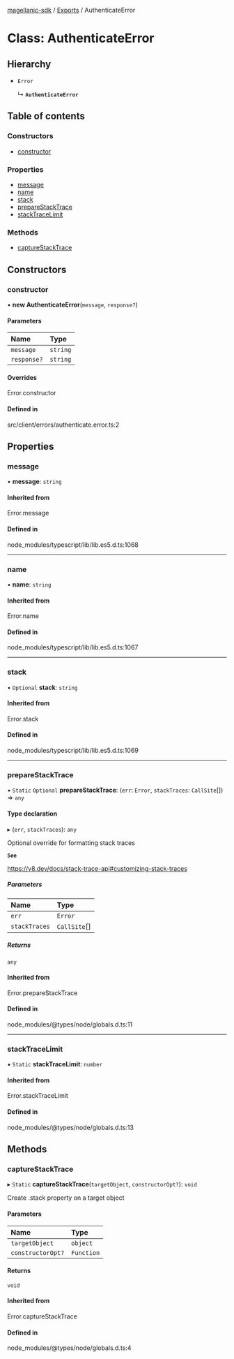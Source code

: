 [magellanic-sdk](../README.md) / [Exports](../modules.md) / AuthenticateError

# Class: AuthenticateError

## Hierarchy

- `Error`

  ↳ **`AuthenticateError`**

## Table of contents

### Constructors

- [constructor](AuthenticateError.md#constructor)

### Properties

- [message](AuthenticateError.md#message)
- [name](AuthenticateError.md#name)
- [stack](AuthenticateError.md#stack)
- [prepareStackTrace](AuthenticateError.md#preparestacktrace)
- [stackTraceLimit](AuthenticateError.md#stacktracelimit)

### Methods

- [captureStackTrace](AuthenticateError.md#capturestacktrace)

## Constructors

### constructor

• **new AuthenticateError**(`message`, `response?`)

#### Parameters

| Name | Type |
| :------ | :------ |
| `message` | `string` |
| `response?` | `string` |

#### Overrides

Error.constructor

#### Defined in

src/client/errors/authenticate.error.ts:2

## Properties

### message

• **message**: `string`

#### Inherited from

Error.message

#### Defined in

node_modules/typescript/lib/lib.es5.d.ts:1068

___

### name

• **name**: `string`

#### Inherited from

Error.name

#### Defined in

node_modules/typescript/lib/lib.es5.d.ts:1067

___

### stack

• `Optional` **stack**: `string`

#### Inherited from

Error.stack

#### Defined in

node_modules/typescript/lib/lib.es5.d.ts:1069

___

### prepareStackTrace

▪ `Static` `Optional` **prepareStackTrace**: (`err`: `Error`, `stackTraces`: `CallSite`[]) => `any`

#### Type declaration

▸ (`err`, `stackTraces`): `any`

Optional override for formatting stack traces

**`See`**

https://v8.dev/docs/stack-trace-api#customizing-stack-traces

##### Parameters

| Name | Type |
| :------ | :------ |
| `err` | `Error` |
| `stackTraces` | `CallSite`[] |

##### Returns

`any`

#### Inherited from

Error.prepareStackTrace

#### Defined in

node_modules/@types/node/globals.d.ts:11

___

### stackTraceLimit

▪ `Static` **stackTraceLimit**: `number`

#### Inherited from

Error.stackTraceLimit

#### Defined in

node_modules/@types/node/globals.d.ts:13

## Methods

### captureStackTrace

▸ `Static` **captureStackTrace**(`targetObject`, `constructorOpt?`): `void`

Create .stack property on a target object

#### Parameters

| Name | Type |
| :------ | :------ |
| `targetObject` | `object` |
| `constructorOpt?` | `Function` |

#### Returns

`void`

#### Inherited from

Error.captureStackTrace

#### Defined in

node_modules/@types/node/globals.d.ts:4
